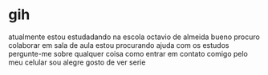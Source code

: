 # gih
atualmente estou estudadando na escola octavio de almeida bueno
procuro colaborar em sala de aula 
estou procurando ajuda com os estudos
pergunte-me sobre qualquer coisa
como entrar em contato comigo pelo meu celular 
sou alegre 
gosto de ver serie 

